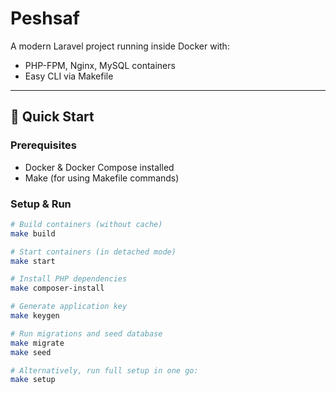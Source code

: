 
# Peshsaf

A modern Laravel project running inside Docker with:

- PHP-FPM, Nginx, MySQL containers
- Easy CLI via Makefile

---

## 🚀 Quick Start

### Prerequisites

- Docker & Docker Compose installed
- Make (for using Makefile commands)

### Setup & Run

```bash
# Build containers (without cache)
make build

# Start containers (in detached mode)
make start

# Install PHP dependencies
make composer-install

# Generate application key
make keygen

# Run migrations and seed database
make migrate
make seed

# Alternatively, run full setup in one go:
make setup
```
